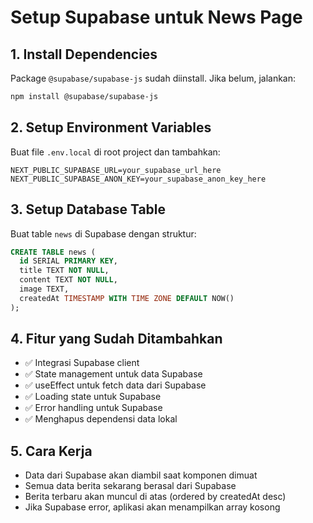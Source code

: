# Setup Supabase untuk News Page

## 1. Install Dependencies
Package `@supabase/supabase-js` sudah diinstall. Jika belum, jalankan:
```bash
npm install @supabase/supabase-js
```

## 2. Setup Environment Variables
Buat file `.env.local` di root project dan tambahkan:
```
NEXT_PUBLIC_SUPABASE_URL=your_supabase_url_here
NEXT_PUBLIC_SUPABASE_ANON_KEY=your_supabase_anon_key_here
```

## 3. Setup Database Table
Buat table `news` di Supabase dengan struktur:
```sql
CREATE TABLE news (
  id SERIAL PRIMARY KEY,
  title TEXT NOT NULL,
  content TEXT NOT NULL,
  image TEXT,
  createdAt TIMESTAMP WITH TIME ZONE DEFAULT NOW()
);
```

## 4. Fitur yang Sudah Ditambahkan
- ✅ Integrasi Supabase client
- ✅ State management untuk data Supabase
- ✅ useEffect untuk fetch data dari Supabase
- ✅ Loading state untuk Supabase
- ✅ Error handling untuk Supabase
- ✅ Menghapus dependensi data lokal

## 5. Cara Kerja
- Data dari Supabase akan diambil saat komponen dimuat
- Semua data berita sekarang berasal dari Supabase
- Berita terbaru akan muncul di atas (ordered by createdAt desc)
- Jika Supabase error, aplikasi akan menampilkan array kosong 